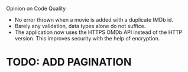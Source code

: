 Opinion on Code Quality

- No error thrown when a movie is added with a duplicate IMDb id.
- Barely any validation, data types alone do not suffice.
- The application now uses the HTTPS OMDb API instead of the HTTP version. This improves security with the help of encryption.

# TODO: ADD PAGINATION

<!-- # Apollo 13 - Opinion on Code Quality -->




<!-- The code quality has improved and degraded simultaneously this time around.

And here's why:
- I now use interfaces to prevent code duplication.
- I make use of custom errors to make debugging the code easier, following Go's best practices.
- I now only use the `CheckError(err)` *log.Fatalln(err)* method in my `main.go` file and in route handlers (since route handlers are not allowed to return errors).
- The `util.go` file in the `omdb` package should be moved somewhere else, since it is not specifically built for omdb. I just haven't been able to figure out a better package name yet.
- The naming of my functions has degraded, since I am struggling to find good names for functions that are similar.
- I now avoid SQL injection (https://go.dev/doc/database/sql-injection) by NOT using `fmt.Sprintf` to construct my SQL queries.
- I limit the number of goroutines to prevent running into rate limits. (https://stackoverflow.com/questions/25306073/always-have-x-number-of-goroutines-running-at-any-time)
- The endpoints now all make use of commands, instead of relying on their own database logic (e.g. The API router no longer contains database code).
- A lot of duplicate code has been removed.
- The API now uses separate files for the different routes, and I've made use of a routes.go file to define my routes.
- I'm no longer using Gin, since it was quite a large package. I've decided to use Gorilla Mux instead. (I first tried doing it with the net/http package and a switch statement, but in my opinion, this dependency makes my code cleaner)
- The QueryDatabase and ExecDatabase methods are quite large, and should be refactored into smaller methods.
- The `summaries.go` file uses concurrency, but the function is too large and should be refactored further to keep the code readable & maintainable.
- Ideally I would limit the number of if statements per function to one. But in many cases functions contain way more than that, increasing my code complexity.
- I should also limit the number of methods called from a function to two or three, depending on whether an if statement was used or not.

> *And again, it still works ;)* -->
